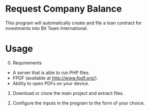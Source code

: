 # Request Company Balance

This program will automatically create and file a loan contract for investments into Bit Team International.

# Usage
0. Requirements

 * A server that is able to run PHP files.
 * FPDF (available at http://www.fpdf.org/).
 * Ability to open PDFs on your device.

1. Download or clone the main project and extract files.

2. Configure the inputs in the program to the form of your choice.
